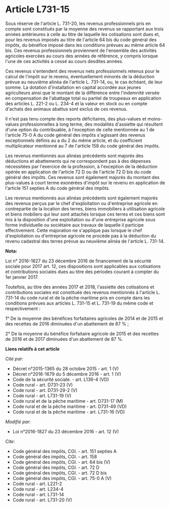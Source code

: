 # Article L731-15

Sous réserve de l'article L. 731-20, les revenus professionnels pris en compte sont constitués par la moyenne des revenus se
rapportant aux trois années antérieures à celle au titre de laquelle les cotisations sont dues et, pour les revenus imposés
au titre de l'article 64 bis du code général des impôts, du bénéfice imposé dans les conditions prévues au même article 64
bis. Ces revenus professionnels proviennent de l'ensemble des activités agricoles exercées au cours des années de référence,
y compris lorsque l'une de ces activités a cessé au cours desdites années. 

Ces revenus s'entendent des revenus nets professionnels retenus pour le calcul de l'impôt sur le revenu, éventuellement
minorés de la déduction prévue au neuvième alinéa de l'article L. 731-14, ou, le cas échéant, de leur somme. La dotation
d'installation en capital accordée aux jeunes agriculteurs ainsi que le montant de la différence entre l'indemnité versée en
compensation de l'abattage total ou partiel de troupeaux en application des articles L. 221-2 ou L. 234-4 et la valeur en
stock ou en compte d'achats des animaux abattus sont exclus de ces revenus. 

Il n'est pas tenu compte des reports déficitaires, des plus-values et moins-values professionnelles à long terme, des
modalités d'assiette qui résultent d'une option du contribuable, à l'exception de celle mentionnée au 1 de l'article 75-0 A
du code général des impôts s'agissant des revenus exceptionnels définis au a du 2 du même article, et du coefficient
multiplicateur mentionné au 7 de l'article 158 du code général des impôts. 

Les revenus mentionnés aux alinéas précédents sont majorés des déductions et abattements qui ne correspondent pas à des
dépenses nécessitées par l'exercice de la profession, à l'exception de la déduction opérée en application de l'article 72 D
ou de l'article 72 D bis du code général des impôts. Ces revenus sont également majorés du montant des plus-values à court
terme exonérées d'impôt sur le revenu en application de l'article 151 septies A du code général des impôts. 

Les revenus mentionnés aux alinéas précédents sont également majorés des revenus perçus par le chef d'exploitation ou
d'entreprise agricole en contrepartie de la location des terres, biens immobiliers à utilisation agricole et biens mobiliers
qui leur sont attachés lorsque ces terres et ces biens sont mis à la disposition d'une exploitation ou d'une entreprise
agricole sous forme individuelle ou sociétaire aux travaux de laquelle il participe effectivement. Cette majoration ne
s'applique pas lorsque le chef d'exploitation ou d'entreprise agricole ne procède pas à la déduction du revenu cadastral des
terres prévue au neuvième alinéa de l'article L. 731-14.

**Nota:**

Loi n° 2016-1827 du 23 décembre 2016 de financement de la sécurité sociale pour 2017 art. 12, ces dispositions sont
applicables aux cotisations et contributions sociales dues au titre des périodes courant à compter du 1er janvier 2017. 

Toutefois, au titre des années 2017 et 2018, l'assiette des cotisations et contributions sociales est constituée des revenus
mentionnés à l'article L. 731-14 du code rural et de la pêche maritime pris en compte dans les conditions prévues aux
articles L. 731-15 et L. 731-19 du même code et respectivement : 

1° De la moyenne des bénéfices forfaitaires agricoles de 2014 et de 2015 et des recettes de 2016 diminuées d'un abattement de
87 % ; 

2° De la moyenne du bénéfice forfaitaire agricole de 2015 et des recettes de 2016 et de 2017 diminuées d'un abattement de 87
%.

**Liens relatifs à cet article**

_Cité par_:

  - Décret n°2015-1365 du 28 octobre 2015 - art. 1 (V)
  - Décret n°2016-1679 du 5 décembre 2016 - art. 1 (V)
  - Code de la sécurité sociale. - art. L136-4 (VD)
  - Code rural - art. D731-23 (V)
  - Code rural - art. D731-29-2 (V)
  - Code rural - art. L731-19 (V)
  - Code rural et de la pêche maritime - art. D731-17 (M)
  - Code rural et de la pêche maritime - art. D731-49 (VD)
  - Code rural et de la pêche maritime - art. L731-16 (VD)

_Modifié par_:

  - Loi n°2016-1827 du 23 décembre 2016 - art. 12 (V)

_Cite_:

  - Code général des impôts, CGI. - art. 151 septies A
  - Code général des impôts, CGI. - art. 158
  - Code général des impôts, CGI. - art. 64 bis (V)
  - Code général des impôts, CGI. - art. 72 D
  - Code général des impôts, CGI. - art. 72 D bis
  - Code général des impôts, CGI. - art. 75-0 A (V)
  - Code rural - art. L221-2
  - Code rural - art. L234-4
  - Code rural - art. L731-14
  - Code rural - art. L731-20 (V)
